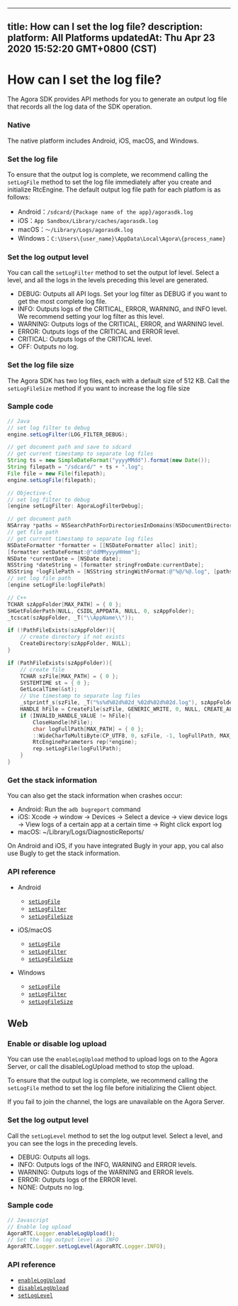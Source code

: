 
---
title: How can I set the log file?
description: 
platform: All Platforms
updatedAt: Thu Apr 23 2020 15:52:20 GMT+0800 (CST)
---
# How can I set the log file?
The Agora SDK provides API methods for you to generate an output log file that records all the log data of the SDK operation.

### Native

The native platform includes Android, iOS, macOS, and Windows.

### Set the log file

To ensure that the output log is complete, we recommend calling the `setLogFile` method to set the log file immediately after you create and initialize RtcEngine. The default output log file path for each platfom is as follows:

- Android：`/sdcard/{Package name of the app}/agorasdk.log`
- iOS：`App Sandbox/Library/caches/agorasdk.log`
- macOS：`～/Library/Logs/agorasdk.log`
- Windows：`C:\Users\{user_name}\AppData\Local\Agora\{process_name}`

### Set the log output level

You can call the `setLogFilter` method to set the output lof level. Select a level, and all the logs in the levels preceding this level are generated. 

- DEBUG: Outputs all API logs. Set your log filter as DEBUG if you want to get the most complete log file.
- INFO: Outputs logs of the CRITICAL, ERROR, WARNING, and INFO level. We recommend setting your log filter as this level.
- WARNING:  Outputs logs of the CRITICAL, ERROR, and WARNING level.
- ERROR: Outputs logs of the CRITICAL and ERROR level.
- CRITICAL: Outputs logs of the CRITICAL level.
- OFF: Outputs no log.

### Set the log file size

The Agora SDK has two log files, each with a default size of 512 KB. Call the `setLogFileSize` method if you want to increase the log file size

### Sample code

```java
// Java
// set log filter to debug
engine.setLogFilter(LOG_FILTER_DEBUG);

// get document path and save to sdcard
// get current timestamp to separate log files
String ts = new SimpleDateFormat("yyyyMMdd").format(new Date());
String filepath = "/sdcard/" + ts + ".log";
File file = new File(filepath);
engine.setLogFile(filepath);
```

```objective-c
// Objective-C
// set log filter to debug
[engine setLogFilter: AgoraLogFilterDebug];

// get document path
NSArray *paths = NSSearchPathForDirectoriesInDomains(NSDocumentDirectory, NSUserDomainMask, YES);
// get file path
// get current timestamp to separate log files
NSDateFormatter *formatter = [[NSDateFormatter alloc] init];
[formatter setDateFormat:@"ddMMyyyyHHmm"];
NSDate *currentDate = [NSDate date];
NSString *dateString = [formatter stringFromDate:currentDate];
NSString *logFilePath = [NSString stringWithFormat:@"%@/%@.log", [paths objectAtIndex:0], dateString];
// set log file path
[engine setLogFile:logFilePath]
```

```C++
// C++
TCHAR szAppFolder[MAX_PATH] = { 0 };
SHGetFolderPath(NULL, CSIDL_APPDATA, NULL, 0, szAppFolder);
_tcscat(szAppFolder, _T("\\AppName\\"));

if (!PathFileExists(szAppFolder)){
    // create directory if not exists
    CreateDirectory(szAppFolder, NULL);
}

if (PathFileExists(szAppFolder)){
    // create file
    TCHAR szFile[MAX_PATH] = { 0 };
    SYSTEMTIME st = { 0 };
    GetLocalTime(&st);
    // Use timestamp to separate log files
    _stprintf_s(szFile, _T("%s%d%02d%02d_%02d%02d%02d.log"), szAppFolder, st.wYear, st.wMonth, st.wDay, st.wHour, st.wMinute, st.wSecond);
    HANDLE hFile = CreateFile(szFile, GENERIC_WRITE, 0, NULL, CREATE_ALWAYS, 0, NULL);
    if (INVALID_HANDLE_VALUE != hFile){
        CloseHandle(hFile);
        char logFullPath[MAX_PATH] = { 0 };
        ::WideCharToMultiByte(CP_UTF8, 0, szFile, -1, logFullPath, MAX_PATH, NULL, NULL);
        RtcEngineParameters rep(*engine);
        rep.setLogFile(logFullPath);
    }
}
```

### Get the stack information

You can also get the stack information when crashes occur:

- Android: Run the `adb bugreport` command
- iOS: Xcode → window → Devices → Select a device → view device logs → View logs of a certain app at a certain time → Right click export log
- macOS: ~/Library/Logs/DiagnosticReports/

On Android and iOS, if you have integrated Bugly in your app, you cal also use Bugly to get the stack information.

### API reference

- Android
	- [`setLogFile`](https://docs.agora.io/en/faqs/API%20Reference/java/classio_1_1agora_1_1rtc_1_1_rtc_engine.html#ab25d55c7f95903ff09280e308a977c08)
	- [`setLogFilter`](https://docs.agora.io/en/faqs/API%20Reference/java/classio_1_1agora_1_1rtc_1_1_rtc_engine.html#abb16ab61cebb6c676e1aab61030c3181)
	- [`setLogFileSize`](https://docs.agora.io/en/faqs/API%20Reference/java/classio_1_1agora_1_1rtc_1_1_rtc_engine.html#a50fd37c6f5b8fc144b18ed4620aee6fc)

- iOS/macOS
	- [`setLogFile`](https://docs.agora.io/en/faqs/API%20Reference/oc/Classes/AgoraRtcEngineKit.html#//api/name/setLogFile:)
	- [`setLogFilter`](https://docs.agora.io/en/faqs/API%20Reference/oc/Classes/AgoraRtcEngineKit.html#//api/name/setLogFilter:)
	- [`setLogFileSize`](https://docs.agora.io/en/faqs/API%20Reference/oc/Classes/AgoraRtcEngineKit.html#//api/name/setLogFileSize:)

- Windows
	- [`setLogFile`](https://docs.agora.io/en/faqs/API%20Reference/cpp/classagora_1_1rtc_1_1_i_rtc_engine.html#ae5a8ef2082a0ac196ecc128ee408def3)
	- [`setLogFilter`](https://docs.agora.io/en/faqs/API%20Reference/cpp/classagora_1_1rtc_1_1_i_rtc_engine.html#acfc056b4c693d134bece8e7c0f05e69f)
	- [`setLogFileSize`](https://docs.agora.io/en/faqs/API%20Reference/cpp/classagora_1_1rtc_1_1_i_rtc_engine.html#a1fa35cd4f874109a26895a95096a873f)

## Web

### Enable or disable log upload

You can use the `enableLogUpload` method to upload logs on to the Agora Server, or call the disableLogUpload method to stop the upload.

To ensure that the output log is complete, we recommend calling the `setLogFile` method to set the log file before initializing the Client object.

<div class="alert note">If you fail to join the channel, the logs are unavailable on the Agora Server.</div>

### Set the log output level

Call  the `setLogLevel` method to set the log output level. Select a level, and you can see the logs in the preceding levels.

- DEBUG: Outputs all logs.
- INFO: Outputs logs of the INFO, WARNING and ERROR levels.
- WARNING: Outputs logs of the WARNING and ERROR levels.
- ERROR: Outputs logs of the ERROR level.
- NONE: Outputs no log.

### Sample code

```javascript
// Javascript
// Enable log upload
AgoraRTC.Logger.enableLogUpload();
// Set the log output level as INFO
AgoraRTC.Logger.setLogLevel(AgoraRTC.Logger.INFO);
```

### API reference

- [`enableLogUpload`](https://docs.agora.io/en/faqs/API%20Reference/web/modules/agorartc.logger.html#enablelogupload)
- [`disableLogUpload`](https://docs.agora.io/en/faqs/API%20Reference/web/modules/agorartc.logger.html#disablelogupload)
- [`setLogLevel`](https://docs.agora.io/en/faqs/API%20Reference/web/modules/agorartc.logger.html#setloglevel)



